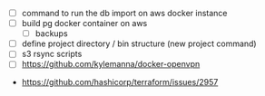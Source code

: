 - [ ] command to run the db import on aws docker instance
- [ ] build pg docker container on aws
  - [ ] backups
- [ ] define project directory / bin structure (new project command)
- [ ] s3 rsync scripts
- [ ] https://github.com/kylemanna/docker-openvpn
- https://github.com/hashicorp/terraform/issues/2957
